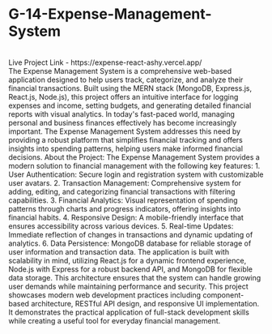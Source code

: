 # G-14-Expense-Management-System
<br>
Live Project Link - https://expense-react-ashy.vercel.app/
<br>
The Expense Management System is a comprehensive web-based application designed to help
users track, categorize, and analyze their financial transactions. Built using the MERN stack
(MongoDB, Express.js, React.js, Node.js), this project offers an intuitive interface for logging
expenses and income, setting budgets, and generating detailed financial reports with visual
analytics.
In today's fast-paced world, managing personal and business finances effectively has become
increasingly important. The Expense Management System addresses this need by providing a robust
platform that simplifies financial tracking and offers insights into spending patterns, helping users
make informed financial decisions.
About the Project:
The Expense Management System provides a modern solution to financial management with the
following key features:
1. User Authentication: Secure login and registration system with customizable user avatars.
2. Transaction Management: Comprehensive system for adding, editing, and categorizing
financial transactions with filtering capabilities.
3. Financial Analytics: Visual representation of spending patterns through charts and progress
indicators, offering insights into financial habits.
4. Responsive Design: A mobile-friendly interface that ensures accessibility across various
devices.
5. Real-time Updates: Immediate reflection of changes in transactions and dynamic updating
of analytics.
6. Data Persistence: MongoDB database for reliable storage of user information and
transaction data.
The application is built with scalability in mind, utilizing React.js for a dynamic frontend
experience, Node.js with Express for a robust backend API, and MongoDB for flexible data storage.
This architecture ensures that the system can handle growing user demands while maintaining
performance and security.
This project showcases modern web development practices including component-based
architecture, RESTful API design, and responsive UI implementation. It demonstrates the practical
application of full-stack development skills while creating a useful tool for everyday financial
management.
